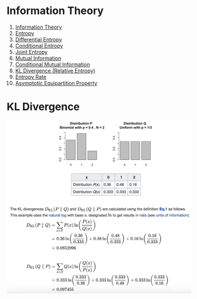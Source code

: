 # Information Theory

1) [Information Theory](https://en.wikipedia.org/wiki/Information_theory)
2) [Entropy](https://en.wikipedia.org/wiki/Entropy_(information_theory))
3) [Differential Entropy](https://en.wikipedia.org/wiki/Differential_entropy)
4) [Conditional Entropy](https://en.wikipedia.org/wiki/Conditional_entropy)
5) [Joint Entropy](https://en.wikipedia.org/wiki/Joint_entropy)
6) [Mutual Information](https://en.wikipedia.org/wiki/Mutual_information)
7) [Conditional Mutual Information](https://en.wikipedia.org/wiki/Conditional_mutual_information)
8) [KL Divergence (Relative Entropy)](https://en.wikipedia.org/wiki/Kullback%E2%80%93Leibler_divergence)
9) [Entropy Rate](https://en.wikipedia.org/wiki/Entropy_rate)
10) [Asymptotic Equipartition Property](https://en.wikipedia.org/wiki/Asymptotic_equipartition_property)


# KL Divergence
![](images/KL_Divergence.jpg)

